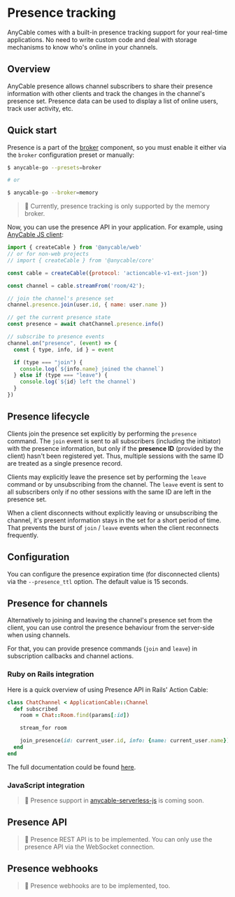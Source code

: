 # Presence tracking

AnyCable comes with a built-in presence tracking support for your real-time applications. No need to write custom code and deal with storage mechanisms to know who's online in your channels.

## Overview

AnyCable presence allows channel subscribers to share their presence information with other clients and track the changes in the channel's presence set. Presence data can be used to display a list of online users, track user activity, etc.

## Quick start

Presence is a part of the [broker](./broker.md) component, so you must enable it either via the `broker` configuration preset or manually:

```sh
$ anycable-go --presets=broker

# or

$ anycable-go --broker=memory
```

> 🚧 Currently, presence tracking is only supported by the memory broker.

Now, you can use the presence API in your application. For example, using [AnyCable JS client](https://github.com/anycable/anycable-client):

```js
import { createCable } from '@anycable/web'
// or for non-web projects
// import { createCable } from '@anycable/core'

const cable = createCable({protocol: 'actioncable-v1-ext-json'})

const channel = cable.streamFrom('room/42');

// join the channel's presence set
channel.presence.join(user.id, { name: user.name })

// get the current presence state
const presence = await chatChannel.presence.info()

// subscribe to presence events
channel.on("presence", (event) => {
  const { type, info, id } = event

  if (type === "join") {
    console.log(`${info.name} joined the channel`)
  } else if (type === "leave") {
    console.log(`${id} left the channel`)
  }
})
```

## Presence lifecycle

Clients join the presence set explicitly by performing the `presence` command. The `join` event is sent to all subscribers (including the initiator) with the presence information, but only if the **presence ID** (provided by the client) hasn't been registered yet. Thus, multiple sessions with the same ID are treated as a single presence record.

Clients may explicitly leave the presence set by performing the `leave` command or by unsubscribing from the channel. The `leave` event is sent to all subscribers only if no other sessions with the same ID are left in the presence set.

When a client disconnects without explicitly leaving or unsubscribing the channel, it's present information stays in the set for a short period of time. That prevents the burst of `join` / `leave` events when the client reconnects frequently.

## Configuration

You can configure the presence expiration time (for disconnected clients) via the `--presence_ttl` option. The default value is 15 seconds.

## Presence for channels

Alternatively to joining and leaving the channel's presence set from the client, you can use control the presence behaviour from the server-side when using channels.

For that, you can provide presence commands (`join` and `leave`) in subscription callbacks
and channel actions.

### Ruby on Rails integration

Here is a quick overview of using Presence API in Rails' Action Cable:

```ruby
class ChatChannel < ApplicationCable::Channel
  def subscribed
    room = Chat::Room.find(params[:id])

    stream_for room

    join_presence(id: current_user.id, info: {name: current_user.name})
  end
end
```

The full documentation could be found [here](https://docs.anycable.io/edge/rails/extensions?id=presence-tracking).

### JavaScript integration

> 🚧 Presence support in [anycable-serverless-js](https://github.com/anycable/anycable-serverless-js) is coming soon.

## Presence API

> 🚧 Presence REST API is to be implemented. You can only use the presence API via the WebSocket connection.

## Presence webhooks

> 🚧 Presence webhooks are to be implemented, too.
